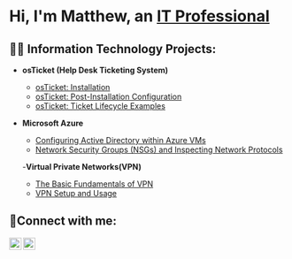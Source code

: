 <h1>Hi, I'm Matthew, an <a href="https://linkedin.com/in/matthewtech">IT Professional</a>

<h2>👨‍💻 Information Technology Projects:</h2>

- <b>osTicket (Help Desk Ticketing System)</b>
  - [osTicket: Installation](https://github.com/Mattgtech/ost-Installation)
  - [osTicket: Post-Installation Configuration](https://github.com/Mattgtech/post-install-config)
  - [osTicket: Ticket Lifecycle Examples](https://github.com/mattgtech/ticket-lifecycle)
- <b>Microsoft Azure</b>
  - [Configuring Active Directory within Azure VMs](https://github.com/mattgtech/configure-ad)
  - [Network Security Groups (NSGs) and Inspecting Network Protocols](https://github.com/mattgtech/azure-network-protocols)
  
  -<b>Virtual Private Networks(VPN)</b>
  - [The Basic Fundamentals of VPN](https://github.com/mattgtech/configure-ad)
  - [VPN Setup and Usage](https://github.com/mattgtech/azure-network-protocols)

<h2>🤳Connect with me:</h2>


[<img align="left" alt="Josh | LinkedIn" width="22px" src="https://cdn.jsdelivr.net/npm/simple-icons@v3/icons/linkedin.svg" />][linkedin]
[<img align="left" alt="Josh | Instagram" width="22px" src="https://cdn.jsdelivr.net/npm/simple-icons@v3/icons/instagram.svg" />][instagram]

[instagram]: https://www.instagram.com/matthewg2002
[linkedin]: https://linkedin.com/in/matthewtech
